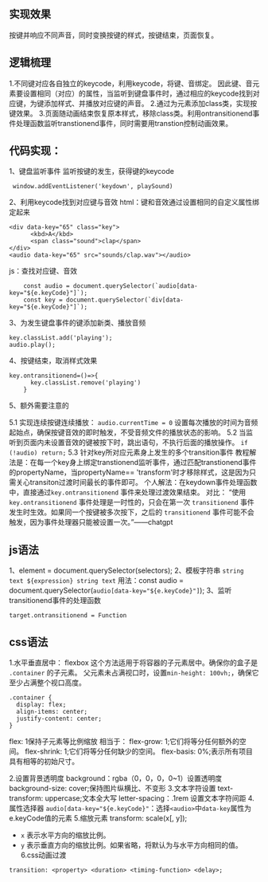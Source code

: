 ## 实现效果
按键并响应不同声音，同时变换按键的样式，按键结束，页面恢复。
## 逻辑梳理
1.不同键对应各自独立的keycode，利用keycode，将键、音绑定。
	因此键、音元素要设置相同（对应）的属性，当监听到键盘事件时，通过相应的keycode找到对应键，为键添加样式、并播放对应键的声音。
2.通过为元素添加class类，实现按键效果。
3.页面随动画结束恢复原本样式，移除class类。利用ontransitionend事件处理函数监听transtionend事件，同时需要用transtion控制动画效果。

## 代码实现：
1、键盘监听事件
监听按键的发生，获得键的keycode

```
 window.addEventListener('keydown', playSound)
```

2、利用keycode找到对应键与音效
html：键和音效通过设置相同的自定义属性绑定起来

```
<div data-key="65" class="key">
      <kbd>A</kbd>
      <span class="sound">clap</span>
</div>
<audio data-key="65" src="sounds/clap.wav"></audio>
```

js：查找对应键、音效

```
    const audio = document.querySelector(`audio[data-key="${e.keyCode}"]`);
    const key = document.querySelector(`div[data-key="${e.keyCode}"]`);
```
3、为发生键盘事件的键添加新类、播放音频

```
key.classList.add('playing');
audio.play();
```
4、按键结束，取消样式效果
```
key.ontransitionend=()=>{
      key.classList.remove('playing')
    }
```
5、额外需要注意的

5.1 实现连续按键连续播放：
`audio.currentTime = 0`
设置每次播放的时间为音频起始点，确保按键音效的即时触发，不受音频文件的播放状态的影响。
5.2 当监听到页面内未设置音效的键被按下时，跳出语句，不执行后面的播放操作。
`if (!audio) return;`
5.3 针对key所对应元素身上发生的多个transition事件
教程解法是：在每一个key身上绑定transtionend监听事件，通过匹配transtionend事件的propertyName，当propertyName== 'transform'时才移除样式，这是因为只需关心transiton过渡时间最长的事件即可。
个人解法：在keydown事件处理函数中，直接通过`key.ontransitionend` 事件来处理过渡效果结束。
对比：
“使用 `key.ontransitionend` 事件处理是一时性的，只会在第一次 `transitionend` 事件发生时生效。如果同一个按键被多次按下，之后的 `transitionend` 事件可能不会触发，因为事件处理器只能被设置一次。”——chatgpt

## js语法
1、element = document.querySelector(selectors);
2、模板字符串
`string text ${expression} string text`
用法：const audio = document.querySelector(`audio[data-key="${e.keyCode}"]`);
3、监听transitionend事件的处理函数
```
target.ontransitionend = Function
```
## css语法
1.水平垂直居中：
flexbox
这个方法适用于将容器的子元素居中。确保你的盒子是 `.container` 的子元素。
父元素未占满视口时，设置`min-height: 100vh;`，确保它至少占满整个视口高度。
```
.container {
  display: flex;
  align-items: center;
  justify-content: center;
}
```
flex: 1保持子元素等比例缩放
相当于：
	flex-grow: 1;它们将等分任何额外的空间。
	flex-shrink: 1;它们将等分任何缺少的空间。
	flex-basis: 0%;表示所有项目具有相等的初始尺寸。

2.设置背景透明度
background：rgba（0，0，0，0~1）设置透明度
background-size: cover;保持图片纵横比、不变形
3.文本字符设置
text-transform: uppercase;文本全大写
letter-spacing：.1rem 设置文本字符间距
4.属性选择器
`audio[data-key="${e.keyCode}"`：选择`<audio>`中`data-key`属性为e.keyCode值的元素
5.缩放元素
transform: scale(x[, y]);
- `x` 表示水平方向的缩放比例。
- `y` 表示垂直方向的缩放比例。如果省略，将默认为与水平方向相同的值。
6.css动画过渡
```
transition: <property> <duration> <timing-function> <delay>;
```
